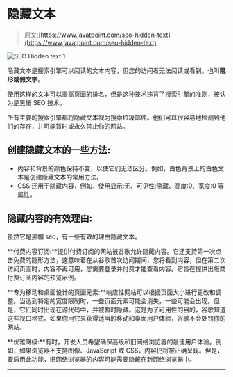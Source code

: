 # 隐藏文本

> 原文:[https://www.javatpoint.com/seo-hidden-text](https://www.javatpoint.com/seo-hidden-text)

![SEO Hidden text 1](../Images/ec04a6a5640940642151d3ca1fdda71b.png)

隐藏文本是搜索引擎可以阅读的文本内容，但您的访问者无法阅读或看到。也叫**隐形或假文字**。

使用这样的文本可以提高页面的排名，但是这种技术违背了搜索引擎的准则，被认为是黑帽 SEO 技术。

所有主要的搜索引擎都将隐藏文本视为搜索垃圾邮件。他们可以很容易地检测到他们的存在，并可能暂时或永久禁止你的网站。

## 创建隐藏文本的一些方法:

*   内容和背景的颜色保持不变，以使它们无法区分。例如，白色背景上的白色文本是创建隐藏文本的常用方法。
*   CSS 还用于隐藏内容，例如，使用显示:无、可见性:隐藏、高度:0、宽度:0 等属性。

## 隐藏内容的有效理由:

虽然它是黑帽 seo，有一些有效的理由隐藏文本。

**付费内容订阅:**提供付费订阅的网站被谷歌允许隐藏内容。它还支持第一次点击免费的隐形方法，这意味着在从谷歌首次访问期间，您将看到内容，但在第二次访问页面时，内容不再可用，您需要登录并付费才能查看内容。它旨在提供出版商付费订阅内容的预览示例。

**专为移动和桌面设计的页面元素:**响应性网站可以根据页面大小进行更改和调整。当达到特定的宽度限制时，一些页面元素可能会消失，一些可能会出现。但是，它们同时出现在源代码中，并被暂时隐藏。这是为了可用性的目的，谷歌知道这些视口格式。如果你用它来获得适当的移动和桌面用户体验，谷歌不会处罚你的网站。

**优雅降级:**有时，开发人员希望确保高级和旧网络浏览器的最佳用户体验。例如，如果浏览器不支持图像、JavaScript 或 CSS，内容仍将被正确呈现。但是，要启用此功能，旧网络浏览器的内容可能需要隐藏在新网络浏览器中。

* * *